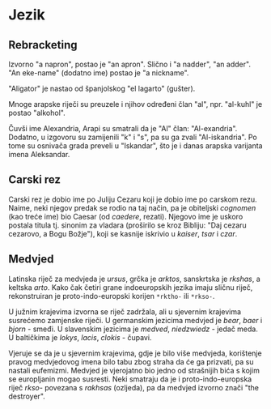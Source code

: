 # Jezik

## Rebracketing

Izvorno "a napron", postao je "an apron". Slično i "a nadder", "an adder".
"An eke-name" (dodatno ime) postao je "a nickname".

"Aligator" je nastao od španjolskog "el lagarto" (gušter).

Mnoge arapske riječi su preuzele i njihov određeni član "al", npr. "al-kuhl" je postao "alkohol".

Čuvši ime Alexandria, Arapi su smatrali da je "Al" član: "Al-exandria". Dodatno, u izgovoru su zamijenili "k" i "s", pa su ga zvali "Al-iskandria". Po tome su osnivača grada preveli u "Iskandar", što je i danas arapska varijanta imena Aleksandar.

## Carski rez

Carski rez je dobio ime po Juliju Cezaru koji je dobio ime po carskom rezu. Naime, neki njegov predak se rodio na taj način, pa je obiteljski *cognomen* (kao treće ime) bio Caesar (od *caedere*, rezati). Njegovo ime je uskoro postala titula tj. sinonim za vladara (proširilo se kroz Bibliju: "Daj cezaru cezarovo, a Bogu Božje"), koji se kasnije iskrivio u *kaiser*, *tsar* i *czar*.

## Medvjed

Latinska riječ za medvjeda je *ursus*, grčka je *arktos*, sanskrtska je *rkshas*, a keltska *arto*. Kako čak četiri grane indoeuropskih jezika imaju sličnu riječ, rekonstruiran je proto-indo-europski korijen `*rktho-` ili `*rkso-`.

U južnim krajevima izvorna se riječ zadržala, ali u sjevernim krajevima susrećemo zamjenske riječi. U germanskim jezicima medvjed je *bear*, *baer* i *bjorn* - smeđi. U slavenskim jezicima je *medved*, *niedzwiedz* - jedač meda. U baltičkima je *lokys*, *lacis*, *clokis* - čupavi.

Vjeruje se da je u sjevernim krajevima, gdje je bilo više medvjeda, korištenje pravog medvjedovog imena bilo tabu zbog straha da će ga prizvati, pa su nastali eufemizmi. Medvjed je vjerojatno bio jedno od strašnijih bića s kojim se europljanin mogao susresti. Neki smatraju da je i proto-indo-europska riječ *rkso-* povezana s *rakhsas* (ozljeda), pa da medvjed izvorno znači "the destroyer".
